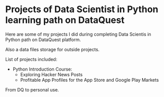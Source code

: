 # Projects of Data Scientist in Python learning path on DataQuest

Here are some of my projects I did during completing Data Scientis in Python path on DataQuest platform.

Also a data files storage for outside projects.

List of projects included:
- Python Introduction Course:
  - Exploring Hacker News Posts
  - Profitable App Profiles for the App Store and Google Play Markets


From DQ to personal use.
